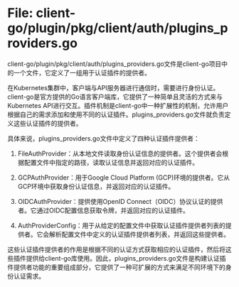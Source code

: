 # File: client-go/plugin/pkg/client/auth/plugins_providers.go

client-go/plugin/pkg/client/auth/plugins_providers.go文件是client-go项目中的一个文件，它定义了一组用于认证插件的提供者。

在Kubernetes集群中，客户端与API服务器进行通信时，需要进行身份认证。client-go是官方提供的Go语言客户端库，它提供了一种简单且灵活的方式来与Kubernetes API进行交互。插件机制是client-go中一种扩展性的机制，允许用户根据自己的需求添加和使用不同的认证插件。plugins_providers.go文件就负责定义这些认证插件的提供者。

具体来说，plugins_providers.go文件中定义了四种认证插件提供者：

1. FileAuthProvider：从本地文件读取身份认证信息的提供者。这个提供者会根据配置文件中指定的路径，读取认证信息并返回对应的认证插件。

2. GCPAuthProvider：用于Google Cloud Platform (GCP)环境的提供者。它从GCP环境中获取身份认证信息，并返回对应的认证插件。

3. OIDCAuthProvider：提供使用OpenID Connect（OIDC）协议认证的提供者。它通过OIDC配置信息获取令牌，并返回对应的认证插件。

4. AuthProviderConfig：用于从给定的配置文件中获取认证插件提供者列表的提供者。它会解析配置文件中定义的认证插件提供者列表，并返回这些提供者。

这些认证插件提供者的作用是根据不同的认证方式获取相应的认证插件，然后将这些插件提供给client-go库使用。因此，plugins_providers.go文件是构建认证插件提供者功能的重要组成部分，它提供了一种可扩展的方式来满足不同环境下的身份认证需求。

